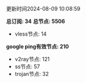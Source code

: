更新时间2024-08-09 10:08:59

**总订阅: 34**
**总节点: 5506**
- vless节点: 14

**google ping有效节点: 210**
- v2ray节点: 121
- ss节点: 57
- trojan节点: 32
